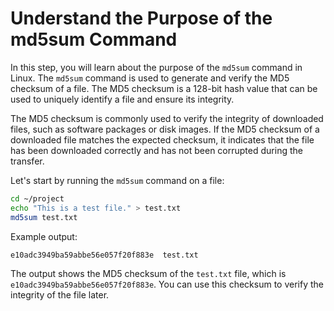 # Understand the Purpose of the md5sum Command

In this step, you will learn about the purpose of the `md5sum` command in Linux. The `md5sum` command is used to generate and verify the MD5 checksum of a file. The MD5 checksum is a 128-bit hash value that can be used to uniquely identify a file and ensure its integrity.

The MD5 checksum is commonly used to verify the integrity of downloaded files, such as software packages or disk images. If the MD5 checksum of a downloaded file matches the expected checksum, it indicates that the file has been downloaded correctly and has not been corrupted during the transfer.

Let's start by running the `md5sum` command on a file:

```bash
cd ~/project
echo "This is a test file." > test.txt
md5sum test.txt
```

Example output:

```
e10adc3949ba59abbe56e057f20f883e  test.txt
```

The output shows the MD5 checksum of the `test.txt` file, which is `e10adc3949ba59abbe56e057f20f883e`. You can use this checksum to verify the integrity of the file later.
